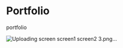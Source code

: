 # Portfolio
portfolio

![Uploading screen
![screen1](https://github.com/ezriouil/Portfolio/assets/130238246/ce1c6aec-e573-437a-aada-51143524f9fc)
![screen2](https://github.com/ezriouil/Portfolio/assets/130238246/9ed4d327-e5b3-411a-88be-9362106bdd24)
3.png…]()
